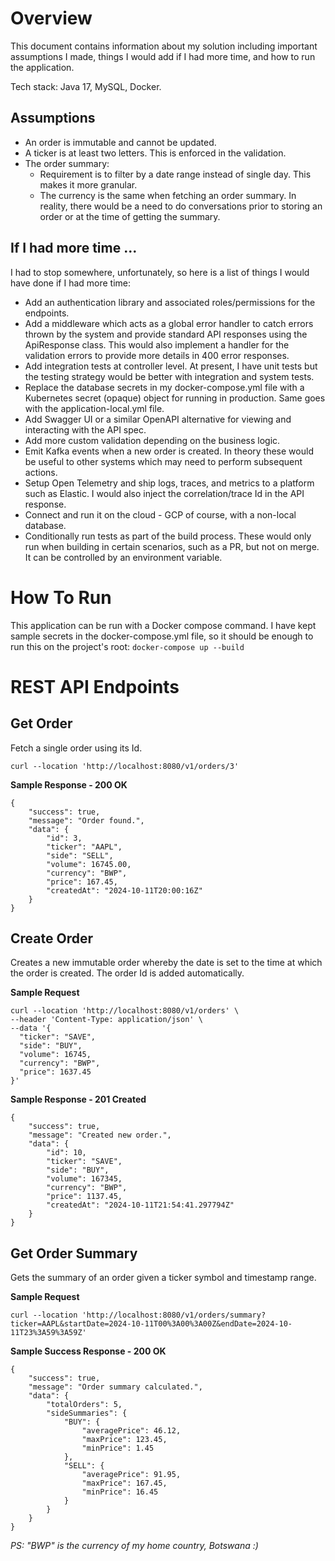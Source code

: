 # Overview
This document contains information about my solution including important assumptions I made, things I would add if I had more time, and how to run the application. 

Tech stack: Java 17, MySQL, Docker.

## Assumptions
* An order is immutable and cannot be updated.
* A ticker is at least two letters. This is enforced in the validation.
* The order summary:
  * Requirement is to filter by a date range instead of single day. This makes it more granular.
  * The currency is the same when fetching an order summary. In reality, there would be a need to do conversations prior to storing an order or at the time of getting the summary.

## If I had more time ... 
I had to stop somewhere, unfortunately, so here is a list of things I would have done if I had more time:
* Add an authentication library and associated roles/permissions for the endpoints.
* Add a middleware which acts as a global error handler to catch errors thrown by the system and provide standard API responses using the ApiResponse class. This would also implement a handler for the validation errors to provide more details in 400 error responses.
* Add integration tests at controller level. At present, I have unit tests but the testing strategy would be better with integration and system tests.
* Replace the database secrets in my docker-compose.yml file with a Kubernetes secret (opaque) object for running in production. Same goes with the application-local.yml file.
* Add Swagger UI or a similar OpenAPI alternative for viewing and interacting with the API spec.
* Add more custom validation depending on the business logic. 
* Emit Kafka events when a new order is created. In theory these would be useful to other systems which may need to perform subsequent actions.
* Setup Open Telemetry and ship logs, traces, and metrics to a platform such as Elastic. I would also inject the correlation/trace Id in the API response.
* Connect and run it on the cloud - GCP of course, with a non-local database.
* Conditionally run tests as part of the build process. These would only run when building in certain scenarios, such as a PR, but not on merge. It can be controlled by an environment variable. 

# How To Run
This application can be run with a Docker compose command. I have kept sample secrets in the docker-compose.yml file, so it should be enough to run this on the project's root: 
` docker-compose up --build `

# REST API Endpoints

## Get Order
Fetch a single order using its Id.

```
curl --location 'http://localhost:8080/v1/orders/3'
```

**Sample Response - 200 OK**
```
{
    "success": true,
    "message": "Order found.",
    "data": {
        "id": 3,
        "ticker": "AAPL",
        "side": "SELL",
        "volume": 16745.00,
        "currency": "BWP",
        "price": 167.45,
        "createdAt": "2024-10-11T20:00:16Z"
    }
}
```

## Create Order
Creates a new immutable order whereby the date is set to the time at which the order is created. The order Id is added automatically.

**Sample Request**
```
curl --location 'http://localhost:8080/v1/orders' \
--header 'Content-Type: application/json' \
--data '{
  "ticker": "SAVE",
  "side": "BUY",
  "volume": 16745,
  "currency": "BWP",
  "price": 1637.45
}'
```

**Sample Response - 201 Created**
```
{
    "success": true,
    "message": "Created new order.",
    "data": {
        "id": 10,
        "ticker": "SAVE",
        "side": "BUY",
        "volume": 167345,
        "currency": "BWP",
        "price": 1137.45,
        "createdAt": "2024-10-11T21:54:41.297794Z"
    }
}
```

## Get Order Summary
Gets the summary of an order given a ticker symbol and timestamp range. 

**Sample Request**
```
curl --location 'http://localhost:8080/v1/orders/summary?ticker=AAPL&startDate=2024-10-11T00%3A00%3A00Z&endDate=2024-10-11T23%3A59%3A59Z'
```

**Sample Success Response - 200 OK**
```
{
    "success": true,
    "message": "Order summary calculated.",
    "data": {
        "totalOrders": 5,
        "sideSummaries": {
            "BUY": {
                "averagePrice": 46.12,
                "maxPrice": 123.45,
                "minPrice": 1.45
            },
            "SELL": {
                "averagePrice": 91.95,
                "maxPrice": 167.45,
                "minPrice": 16.45
            }
        }
    }
}
```

*PS: "BWP" is the currency of my home country, Botswana :)*